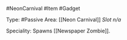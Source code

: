 #NeonCarnival #Item #Gadget

Type: #Passive
Area: [[Neon Carnival]]
*Slot n/a*

Speciality: Spawns [[Newspaper Zombie]].